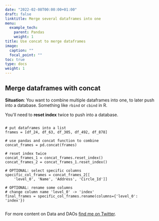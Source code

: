 ```yaml
---
date: "2022-02-08T00:00:00+01:00"
draft: false
linktitle: Merge several dataframes into one
menu:
  example_tech:
    parent: Pandas  
    weight: 1
title: Use concat to merge dataframes
image:
  caption: ""
  focal_point: ""
toc: true
type: docs
weight: 1
---
```


## Merge dataframes with concat

**Situation**: You want to combine multiple dataframes into one, to later push into a database. Something like `rbind` or `cbind` in R. 

You'll need to **reset index** twice to push into a database.

```{python}

# put dataframes into a list
frames = [df_24, df_63, df_305, df_492, df_878]

# use pandas and concat function to combine
concat_frames = pd.concat(frames)

# reset index twice
concat_frames_1 = concat_frames.reset_index()
concat_frames_2 = concat_frames_1.reset_index()

# OPTIONAL: select specific columns
specific_col_frames = concat_frames_2[[
    'level_0', 'Name', 'Address', 'Circle_Id']]

# OPTIONAL: rename some columns
# change column name 'level_0' -> 'index'
final_frames = specific_col_frames.rename(columns={'level_0': 'index'})
  

```

For more content on Data and DAOs [find me on Twitter](https://twitter.com/paulapivat).

